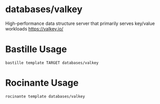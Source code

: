 # databases/valkey
High-performance data structure server that primarily serves key/value workloads
https://valkey.io/

# Bastille Usage
```shell
bastille template TARGET databases/valkey
```

# Rocinante Usage
```shell
rocinante template databases/valkey
```
